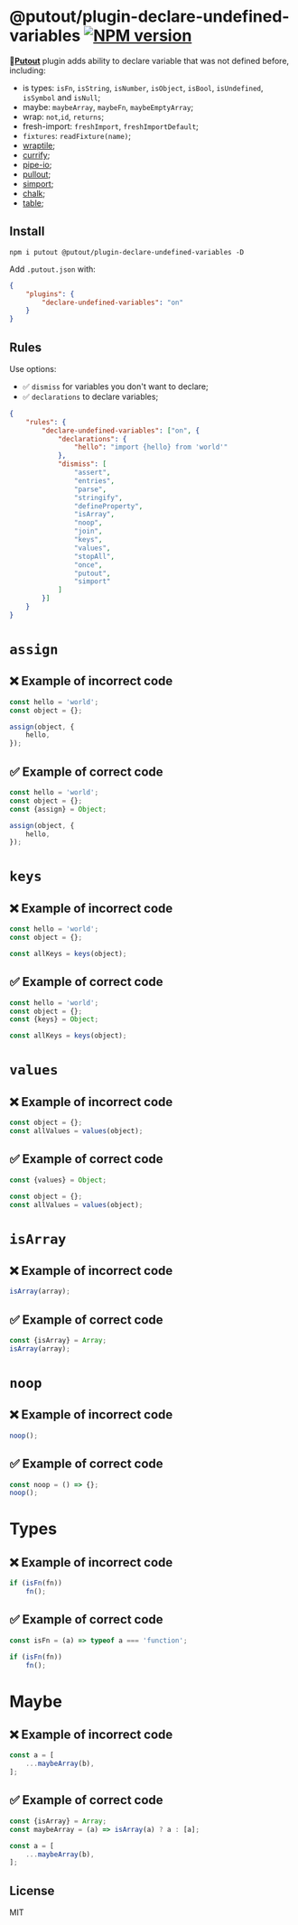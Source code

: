 # @putout/plugin-declare-undefined-variables [![NPM version][NPMIMGURL]][NPMURL]

[NPMIMGURL]: https://img.shields.io/npm/v/@putout/plugin-declare-undefined-variables.svg?style=flat&longCache=true
[NPMURL]: https://npmjs.org/package/@putout/plugin-declare-undefined-variables"npm"

🐊[**Putout**](https://github.com/coderaiser/putout) plugin adds ability to declare variable that was not defined before, including:

- is types: `isFn`, `isString`, `isNumber`, `isObject`, `isBool`, `isUndefined`, `isSymbol` and `isNull`;
- maybe: `maybeArray`, `maybeFn`, `maybeEmptyArray`;
- wrap: `not`,`id`, `returns`;
- fresh-import: `freshImport`, `freshImportDefault`;
- `fixtures`: `readFixture(name)`;
- [wraptile](https://github.com/coderaiser/wraptile);
- [currify](https://github.com/coderaiser/currify);
- [pipe-io](https://github.com/coderaiser/pipe-io);
- [pullout](https://github.com/coderaiser/pullout);
- [simport](https://github.com/coderaiser/simport);
- [chalk](https://www.npmjs.com/package/chalk);
- [table](https://www.npmjs.com/package/table);

## Install

```
npm i putout @putout/plugin-declare-undefined-variables -D
```

Add `.putout.json` with:

```json
{
    "plugins": {
        "declare-undefined-variables": "on"
    }
}
```

## Rules

Use options:

- ✅ `dismiss` for variables you don't want to declare;
- ✅ `declarations` to declare variables;

```json
{
    "rules": {
        "declare-undefined-variables": ["on", {
            "declarations": {
                "hello": "import {hello} from 'world'"
            },
            "dismiss": [
                "assert",
                "entries",
                "parse",
                "stringify",
                "defineProperty",
                "isArray",
                "noop",
                "join",
                "keys",
                "values",
                "stopAll",
                "once",
                "putout",
                "simport"
            ]
        }]
    }
}
```

# `assign`

## ❌ Example of incorrect code

```js
const hello = 'world';
const object = {};

assign(object, {
    hello,
});
```

## ✅ Example of correct code

```js
const hello = 'world';
const object = {};
const {assign} = Object;

assign(object, {
    hello,
});
```

# `keys`

## ❌ Example of incorrect code

```js
const hello = 'world';
const object = {};

const allKeys = keys(object);
```

## ✅ Example of correct code

```js
const hello = 'world';
const object = {};
const {keys} = Object;

const allKeys = keys(object);
```

# `values`

## ❌ Example of incorrect code

```js
const object = {};
const allValues = values(object);
```

## ✅ Example of correct code

```js
const {values} = Object;

const object = {};
const allValues = values(object);
```

# `isArray`

## ❌ Example of incorrect code

```js
isArray(array);
```

## ✅ Example of correct code

```js
const {isArray} = Array;
isArray(array);
```

# `noop`

## ❌ Example of incorrect code

```js
noop();
```

## ✅ Example of correct code

```js
const noop = () => {};
noop();
```

# Types

## ❌ Example of incorrect code

```js
if (isFn(fn))
    fn();
```

## ✅ Example of correct code

```js
const isFn = (a) => typeof a === 'function';

if (isFn(fn))
    fn();
```

# Maybe

## ❌ Example of incorrect code

```js
const a = [
    ...maybeArray(b),
];
```

## ✅ Example of correct code

```js
const {isArray} = Array;
const maybeArray = (a) => isArray(a) ? a : [a];

const a = [
    ...maybeArray(b),
];
```

## License

MIT
